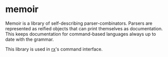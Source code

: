 memoir
======

Memoir is a library of self-describing parser-combinators.  Parsers are
represented as reified objects that can print themselves as documentation. This
keeps documentation for command-based languages always up to date with the
grammar.

This library is used in [rx][0]'s command interface.

[0]: https://rx.cloudhead.io
